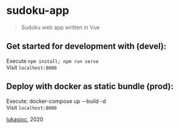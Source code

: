 # sudoku-app
> Sudoku web app written in Vue

## Get started for development with (devel):
Execute `npm install; npm run serve` \
Visit `localhost:8080`

## Deploy with docker as static bundle (prod):
Execute: docker-compose up --build -d \
Visit `localhost:8080`

[lukasjoc](https://lukasjoc.com), 2020